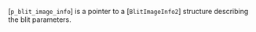 [`p_blit_image_info`] is a pointer to a [`BlitImageInfo2`] structure
describing the blit parameters.